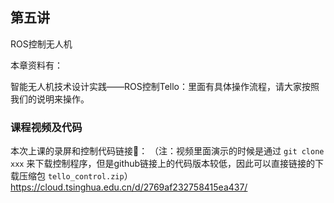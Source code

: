 ## 第五讲
ROS控制无人机

本章资料有：

智能无人机技术设计实践——ROS控制Tello：里面有具体操作流程，请大家按照我们的说明来操作。

### 课程视频及代码
本次上课的录屏和控制代码链接🔗：
（注：视频里面演示的时候是通过 `git clone xxx` 来下载控制程序，但是github链接上的代码版本较低，因此可以直接链接的下载压缩包 `tello_control.zip`）
https://cloud.tsinghua.edu.cn/d/2769af232758415ea437/


